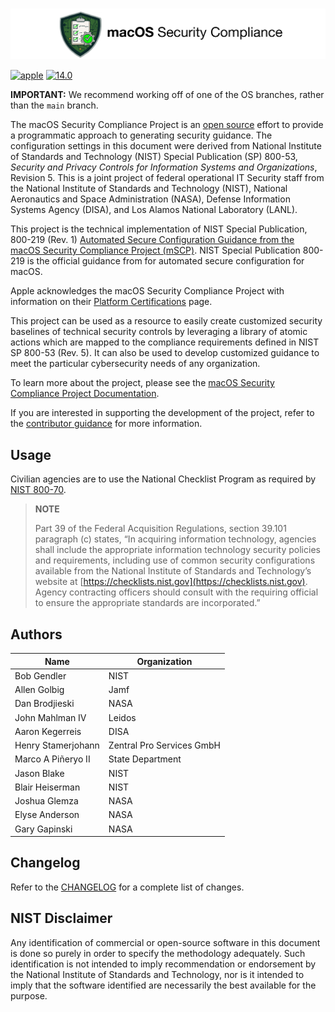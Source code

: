 #

![mscp_banner_outline](config/default/images/mscp_banner_outline.png)

[![apple](https://badgen.net/badge/icon/apple?icon=apple&label)](https://www.apple.com/)
[![14.0](https://badgen.net/badge/icon/14.0?icon=apple&label)](https://www.apple.com/macos)

**IMPORTANT:** We recommend working off of one of the OS branches, rather than the `main` branch.

The macOS Security Compliance Project is an [open source][license] effort to provide a programmatic approach to generating security guidance. The configuration settings in this document were derived from National Institute of Standards and Technology (NIST) Special Publication (SP) 800-53, _Security and Privacy Controls for Information Systems and Organizations_, Revision 5. This is a joint project of federal operational IT Security staff from the National Institute of Standards and Technology (NIST), National Aeronautics and Space Administration (NASA), Defense Information Systems Agency (DISA), and Los Alamos National Laboratory (LANL).

This project is the technical implementation of NIST Special Publication, 800-219 (Rev. 1) [Automated Secure Configuration Guidance from the macOS Security Compliance Project (mSCP)](https://csrc.nist.gov/pubs/sp/800/219/r1/final). NIST Special Publication 800-219 is the official guidance from for automated secure configuration for macOS.

Apple acknowledges the macOS Security Compliance Project with information on their [Platform Certifications](https://support.apple.com/guide/certifications/macos-security-compliance-project-apc322685bb2/web) page.

This project can be used as a resource to easily create customized security baselines of technical security controls by leveraging a library of atomic actions which are mapped to the compliance requirements defined in NIST SP 800-53 (Rev. 5). It can also be used to develop customized guidance to meet the particular cybersecurity needs of any organization.

To learn more about the project, please see the [macOS Security Compliance Project Documentation][documentation].

If you are interested in supporting the development of the project, refer to the [contributor guidance][contributor] for more information.

## Usage

Civilian agencies are to use the National Checklist Program as required by [NIST 800-70][NIST 800-70].

> **NOTE**
>
> Part 39 of the Federal Acquisition Regulations, section 39.101 paragraph (c) states, “In acquiring information technology, agencies shall include the appropriate information technology security policies and requirements, including use of common security configurations available from the National Institute of Standards and Technology’s website at [https://checklists.nist.gov](https://checklists.nist.gov). Agency contracting officers should consult with the requiring official to ensure the appropriate standards are incorporated.”

## Authors

| Name | Organization |
|------|--------------|
| Bob Gendler | NIST |
| Allen Golbig | Jamf |
| Dan Brodjieski | NASA |
| John Mahlman IV | Leidos |
| Aaron Kegerreis | DISA |
| Henry Stamerjohann | Zentral Pro Services GmbH |
| Marco A Piñeryo II | State Department |
| Jason Blake | NIST |
| Blair Heiserman | NIST |
| Joshua Glemza | NASA |
| Elyse Anderson | NASA |
| Gary Gapinski | NASA |

## Changelog

Refer to the [CHANGELOG](CHANGELOG.adoc) for a complete list of changes.

## NIST Disclaimer

Any identification of commercial or open-source software in this document is done so purely in order to specify the methodology adequately. Such identification is not intended to imply recommendation or endorsement by the National Institute of Standards and Technology, nor is it intended to imply that the software identified are necessarily the best available for the purpose.

[license]: LICENSE.md "Project License"
[documentation]: https://pages.nist.gov/macos_security/ "macOS Security Compliance Project Documentation"
[contributor]: .github/CONTRIBUTING.md "Contributor guidance"
[NIST 800-70]: https://csrc.nist.gov/publications/detail/sp/800-70/rev-4/final "NIST 800-70"
